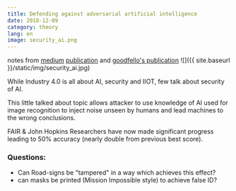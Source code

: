 ```yaml
---
title: Defending against adversarial artificial intelligence
date: 2018-12-09
category: theory
lang: en
image: security_ai.png
---
```

notes from [medium](https://medium.com/onfido-tech/adversarial-attacks-and-defences-for-convolutional-neural-networks-66915ece52e7)
[publication](https://arxiv.org/pdf/1812.03411.pdf) and [goodfello's publication](https://arxiv.org/pdf/1812.03411.pdf)
![]({{ site.baseurl }}/static/img/security_ai.jpg)

While Industry 4.0 is all about AI, security and IIOT, few talk about security of AI.

This little talked about topic allows attacker to use knowledge of AI used for image recognition to inject noise unseen by humans and lead machines to the wrong conclusions.

FAIR & John Hopkins Researchers have now made significant progress leading to 50% accuracy (nearly double from previous best score).

### Questions:
* Can Road-signs be "tampered" in a way which achieves this effect?
* can masks be printed (Mission Impossible style) to achieve false ID?
